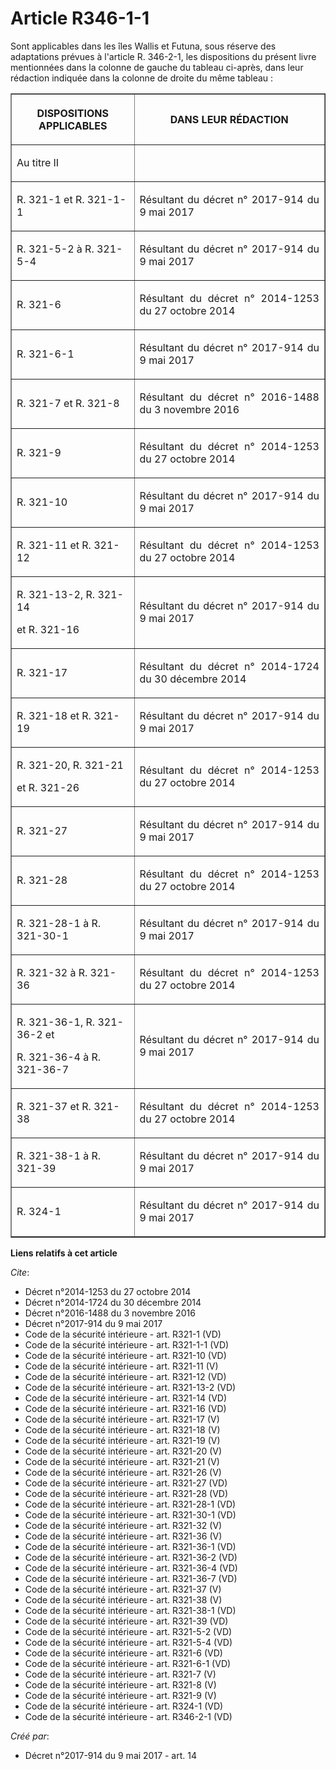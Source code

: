 # Article R346-1-1

Sont applicables dans les îles Wallis et Futuna, sous réserve des adaptations prévues à l'article R. 346-2-1, les
dispositions du présent livre mentionnées dans la colonne de gauche du tableau ci-après, dans leur rédaction indiquée dans la
colonne de droite du même tableau : 

<table border="1">
  <tbody>
    <tr>
      <th>

DISPOSITIONS APPLICABLES </th>
      <th>

DANS LEUR RÉDACTION </th>
    </tr>
    <tr>
      <td align="left">

Au titre II </td>
      <td align="left">
    </td></tr>
    <tr>
      <td align="left">

R. 321-1 et R. 321-1-1 
</td>
      <td align="justify">

Résultant du 
décret n° 2017-914 du 9 mai 2017 

</td>
    </tr>
    <tr>
      <td align="left">

R. 321-5-2 à R. 321-5-4 
</td>
      <td align="justify">

Résultant du 
décret n° 2017-914 du 9 mai 2017 

</td>
    </tr>
    <tr>
      <td align="left">

R. 321-6 
</td>
      <td align="justify">

Résultant du 
décret n° 2014-1253 du 27 octobre 2014 

</td>
    </tr>
    <tr>
      <td align="left">

R. 321-6-1 
</td>
      <td align="justify">

Résultant du 
décret n° 2017-914 du 9 mai 2017 

</td>
    </tr>
    <tr>
      <td align="left">

R. 321-7 et R. 321-8 
</td>
      <td align="justify">

Résultant du 
décret n° 2016-1488 du 3 novembre 2016 

</td>
    </tr>
    <tr>
      <td align="left">

R. 321-9 
</td>
      <td align="justify">

Résultant du 
décret n° 2014-1253 du 27 octobre 2014 

</td>
    </tr>
    <tr>
      <td align="left">

R. 321-10 
</td>
      <td align="justify">

Résultant du 
décret n° 2017-914 du 9 mai 2017 

</td>
    </tr>
    <tr>
      <td align="left">

R. 321-11 et R. 321-12 
</td>
      <td align="justify">

Résultant du 
décret n° 2014-1253 du 27 octobre 2014 

</td>
    </tr>
    <tr>
      <td align="left">

R. 321-13-2, R. 321-14 

et R. 321-16 
</td>
      <td align="justify">

Résultant du 
décret n° 2017-914 du 9 mai 2017 

</td>
    </tr>
    <tr>
      <td align="left">

R. 321-17 
</td>
      <td align="justify">

Résultant du 
décret n° 2014-1724 du 30 décembre 2014 

</td>
    </tr>
    <tr>
      <td align="left">

R. 321-18 et R. 321-19 
</td>
      <td align="justify">

Résultant du 
décret n° 2017-914 du 9 mai 2017 

</td>
    </tr>
    <tr>
      <td align="left">

R. 321-20, R. 321-21 

et R. 321-26 
</td>
      <td align="justify">

Résultant du 
décret n° 2014-1253 du 27 octobre 2014 

</td>
    </tr>
    <tr>
      <td align="left">

R. 321-27 
</td>
      <td align="justify">

Résultant du 
décret n° 2017-914 du 9 mai 2017 

</td>
    </tr>
    <tr>
      <td align="left">

R. 321-28 
</td>
      <td align="justify">

Résultant du 
décret n° 2014-1253 du 27 octobre 2014 

</td>
    </tr>
    <tr>
      <td align="left">

R. 321-28-1 à R. 321-30-1 
</td>
      <td align="justify">

Résultant du 
décret n° 2017-914 du 9 mai 2017 

</td>
    </tr>
    <tr>
      <td align="left">

R. 321-32 à R. 321-36 
</td>
      <td align="justify">

Résultant du 
décret n° 2014-1253 du 27 octobre 2014 

</td>
    </tr>
    <tr>
      <td align="left">

R. 321-36-1, R. 321-36-2 et 

R. 321-36-4 à R. 321-36-7 
</td>
      <td align="justify">

Résultant du 
décret n° 2017-914 du 9 mai 2017 

</td>
    </tr>
    <tr>
      <td align="left">

R. 321-37 et R. 321-38 
</td>
      <td align="justify">

Résultant du 
décret n° 2014-1253 du 27 octobre 2014 

</td>
    </tr>
    <tr>
      <td align="left">

R. 321-38-1 à R. 321-39 
</td>
      <td align="justify">

Résultant du 
décret n° 2017-914 du 9 mai 2017 

</td>
    </tr>
    <tr>
      <td align="left">

R. 324-1
</td>
      <td align="justify">

Résultant du 
décret n° 2017-914 du 9 mai 2017

</td>
    </tr>
  </tbody>
</table>

**Liens relatifs à cet article**

_Cite_:

  - Décret n°2014-1253 du 27 octobre 2014
  - Décret n°2014-1724 du 30 décembre 2014
  - Décret n°2016-1488 du 3 novembre 2016
  - Décret n°2017-914 du 9 mai 2017
  - Code de la sécurité intérieure - art. R321-1 (VD)
  - Code de la sécurité intérieure - art. R321-1-1 (VD)
  - Code de la sécurité intérieure - art. R321-10 (VD)
  - Code de la sécurité intérieure - art. R321-11 (V)
  - Code de la sécurité intérieure - art. R321-12 (VD)
  - Code de la sécurité intérieure - art. R321-13-2 (VD)
  - Code de la sécurité intérieure - art. R321-14 (VD)
  - Code de la sécurité intérieure - art. R321-16 (VD)
  - Code de la sécurité intérieure - art. R321-17 (V)
  - Code de la sécurité intérieure - art. R321-18 (V)
  - Code de la sécurité intérieure - art. R321-19 (V)
  - Code de la sécurité intérieure - art. R321-20 (V)
  - Code de la sécurité intérieure - art. R321-21 (V)
  - Code de la sécurité intérieure - art. R321-26 (V)
  - Code de la sécurité intérieure - art. R321-27 (VD)
  - Code de la sécurité intérieure - art. R321-28 (VD)
  - Code de la sécurité intérieure - art. R321-28-1 (VD)
  - Code de la sécurité intérieure - art. R321-30-1 (VD)
  - Code de la sécurité intérieure - art. R321-32 (V)
  - Code de la sécurité intérieure - art. R321-36 (V)
  - Code de la sécurité intérieure - art. R321-36-1 (VD)
  - Code de la sécurité intérieure - art. R321-36-2 (VD)
  - Code de la sécurité intérieure - art. R321-36-4 (VD)
  - Code de la sécurité intérieure - art. R321-36-7 (VD)
  - Code de la sécurité intérieure - art. R321-37 (V)
  - Code de la sécurité intérieure - art. R321-38 (V)
  - Code de la sécurité intérieure - art. R321-38-1 (VD)
  - Code de la sécurité intérieure - art. R321-39 (VD)
  - Code de la sécurité intérieure - art. R321-5-2 (VD)
  - Code de la sécurité intérieure - art. R321-5-4 (VD)
  - Code de la sécurité intérieure - art. R321-6 (VD)
  - Code de la sécurité intérieure - art. R321-6-1 (VD)
  - Code de la sécurité intérieure - art. R321-7 (V)
  - Code de la sécurité intérieure - art. R321-8 (V)
  - Code de la sécurité intérieure - art. R321-9 (V)
  - Code de la sécurité intérieure - art. R324-1 (VD)
  - Code de la sécurité intérieure - art. R346-2-1 (VD)

_Créé par_:

  - Décret n°2017-914 du 9 mai 2017 - art. 14
